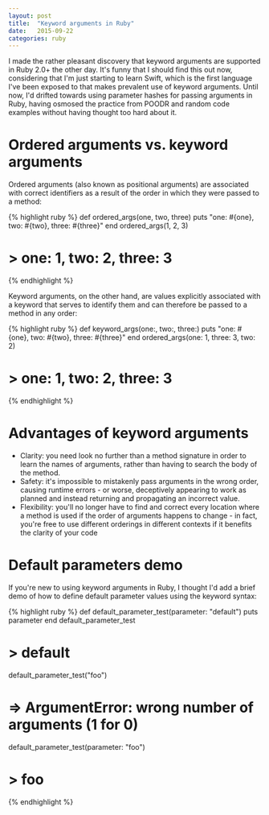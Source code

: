 ```yaml
---
layout: post
title:  "Keyword arguments in Ruby"
date:   2015-09-22
categories: ruby
---
```

I made the rather pleasant discovery that keyword arguments are supported in Ruby 2.0+ the other day. It's funny that I should find this out now, considering that I'm just starting to learn Swift, which is the first language I've been exposed to that makes prevalent use of keyword arguments. Until now, I'd drifted towards using parameter hashes for passing arguments in Ruby, having osmosed the practice from POODR and random code examples without having thought too hard about it.

# Ordered arguments vs. keyword arguments

Ordered arguments (also known as positional arguments) are associated with correct identifiers as a result of the order in which they were passed to a method:

{% highlight ruby %}
def ordered_args(one, two, three)
  puts "one: #{one}, two: #{two}, three: #{three}"
end
ordered_args(1, 2, 3)
# > one: 1, two: 2, three: 3
{% endhighlight %}

Keyword arguments, on the other hand, are values explicitly associated with a keyword that serves to identify them and can therefore be passed to a method in any order:

{% highlight ruby %}
def keyword_args(one:, two:, three:)
  puts "one: #{one}, two: #{two}, three: #{three}"
end
ordered_args(one: 1, three: 3, two: 2)
# > one: 1, two: 2, three: 3
{% endhighlight %}

# Advantages of keyword arguments

- Clarity: you need look no further than a method signature in order to learn the names of arguments, rather than having to search the body of the method.
- Safety: it's impossible to mistakenly pass arguments in the wrong order, causing runtime errors - or worse, deceptively appearing to work as planned and instead returning and propagating an incorrect value.
- Flexibility: you'll no longer have to find and correct every location where a method is used if the order of arguments happens to change - in fact, you're free to use different orderings in different contexts if it benefits the clarity of your code

# Default parameters demo

If you're new to using keyword arguments in Ruby, I thought I'd add a brief demo of how to define default parameter values using the keyword syntax:

{% highlight ruby %}
def default_parameter_test(parameter: "default")
  puts parameter
end
default_parameter_test
# > default
default_parameter_test("foo")
# => ArgumentError: wrong number of arguments (1 for 0)
default_parameter_test(parameter: "foo")
# > foo
{% endhighlight %}